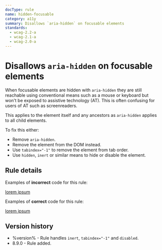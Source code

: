 ```yaml
---
docType: rule
name: hidden-focusable
category: a11y
summary: Disallows `aria-hidden` on focusable elements
standards:
  - wcag-2.2-a
  - wcag-2.1-a
  - wcag-2.0-a
---
```


# Disallows `aria-hidden` on focusable elements

When focusable elements are hidden with `aria-hidden` they are still reachable using conventional means such as a mouse or keyboard but won't be exposed to assistive technology (AT).
This is often confusing for users of AT such as screenreaders.

This applies to the element itself and any ancestors as `aria-hidden` applies to all child elements.

To fix this either:

- Remove `aria-hidden`.
- Remove the element from the DOM instead.
- Use `tabindex="-1"` to remove the element from tab order.
- Use `hidden`, `inert` or similar means to hide or disable the element.

## Rule details

Examples of **incorrect** code for this rule:

<validate name="incorrect" rules="hidden-focusable">
	<a href="#" aria-hidden="true">
		lorem ipsum
	</a>
</validate>

Examples of **correct** code for this rule:

<validate name="correct" rules="hidden-focusable">
	<a href="#">
		lorem ipsum
	</a>
</validate>

## Version history

- %version% - Rule handles `inert`, `tabindex="-1"` and `disabled`.
- 8.9.0 - Rule added.
